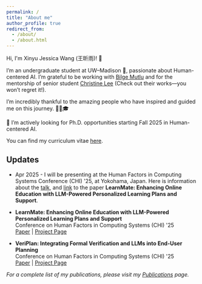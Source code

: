 ```yaml
---
permalink: /
title: "About me"
author_profile: true
redirect_from: 
  - /about/
  - /about.html
---
```


Hi, I'm Xinyu Jessica Wang (王昕雨)! 👋

I’m an undergraduate student at UW–Madison 🦡, passionate about Human-centered AI. I’m grateful to be working with [Bilge Mutlu](https://bmutlu.github.io/) and for the mentorship of senior student [Christine Lee](https://christineplee.github.io/) (Check out their works—you won’t regret it!).

I’m incredibly thankful to the amazing people who have inspired and guided me on this journey. 🙇‍♀️🎓

📣 I’m actively looking for Ph.D. opportunities starting Fall 2025 in Human-centered AI.

You can find my curriculum vitae [here](https://drive.google.com/file/d/1WoSETtpDUKVr9RmRANCWvNmj7TA8iufF/view?usp=drive_link).


## Updates

- Apr 2025 - I will be presenting at the Human Factors in Computing Systems Conference (CHI) '25, at Yokohama, Japan. Here is information about the [talk](https://programs.sigchi.org/chi/2025/program/content/194261), and [link](https://arxiv.org/abs/2503.13340) to the paper **LearnMate: Enhancing Online Education with LLM-Powered Personalized Learning Plans and Support**.

- **LearnMate: Enhancing Online Education with LLM-Powered Personalized Learning Plans and Support**  
  Conference on Human Factors in Computing Systems (CHI) '25  
  [Paper](https://arxiv.org/abs/2503.13340) | [Project Page](/publication/2024-02-18-paper-title-number-4)

- **VeriPlan: Integrating Formal Verification and LLMs into End-User Planning**  
  Conference on Human Factors in Computing Systems (CHI) '25  
  [Paper](https://arxiv.org/abs/2502.17898) | [Project Page](/publication/2024-02-17-paper-title-number-4)

*For a complete list of my publications, please visit my [Publications](/publications/) page.*

